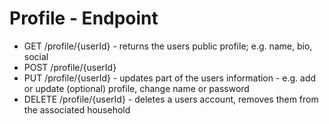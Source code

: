 # Profile - Endpoint

- GET /profile/{userId} - returns the users public profile; e.g. name, bio, social
- POST /profile/{userId}
- PUT /profile/{userId} - updates part of the users information - e.g. add or update (optional) profile, change name or password
- DELETE /profile/{userId} - deletes a users account, removes them from the associated household
